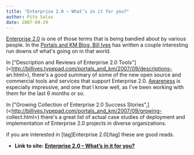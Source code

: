 ```yaml
---
title: "Enterprise 2.0 – What’s in it for you?"
author: Pito Salas
date: 2007-09-29
---
```


[Enterprise 2.0](<http://en.wikipedia.org/wiki/Enterprise_2.0>) is one of
those terms that is being bandied about by various people. In the [Portals and
KM Blog, Bill Ives](<http://billives.typepad.com/portals_and_km/>) has written
a couple interesting run downs of what's going on in that world.

In ["Description and Reviews of Enterprise 2.0
Tools"](<http://billives.typepad.com/portals_and_km/2007/09/descriptions-
an.html>), there's a good summary of some of the new open source and
commercial tools and services that support Enterprise 2.0.
[Awareness](<http://www.awarenessnetworks.com/home/>) is especially
impressive, and one that I know well, as I've been working with them for the
last 6 months or so.

In ["Growing Collection of Enterprise 2.0 Success
Stories",](<http://billives.typepad.com/portals_and_km/2007/09/growing-
collect.html>) there's a great list of actual case studies of deployment and
implementation of Enterprise 2.0 projects in diverse organizations.

if you are interested in [tag]Enterprise 2.0[/tag] these are good reads.


* **Link to site:** **[Enterprise 2.0 – What’s in it for you?](None)**
